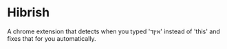 # Hibrish

A chrome extension that detects when you typed 'איןד' instead of 'this' and fixes that for you automatically.
